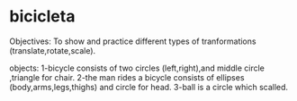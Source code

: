 # bicicleta
Objectives:
To show and practice different types of tranformations (translate,rotate,scale).

objects:
1-bicycle consists of two circles (left,right),and middle circle  ,triangle for chair.
2-the man rides a bicycle consists of ellipses (body,arms,legs,thighs) and circle for head.
3-ball is a circle which scalled.
